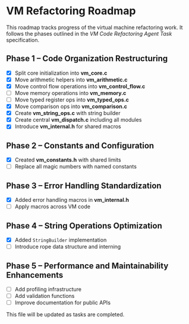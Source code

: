 # VM Refactoring Roadmap

This roadmap tracks progress of the virtual machine refactoring work. It follows the phases outlined in the *VM Code Refactoring Agent Task* specification.

## Phase 1 – Code Organization Restructuring
- [x] Split core initialization into **vm_core.c**
- [x] Move arithmetic helpers into **vm_arithmetic.c**
- [x] Move control flow operations into **vm_control_flow.c**
- [ ] Move memory operations into **vm_memory.c**
- [ ] Move typed register ops into **vm_typed_ops.c**
- [x] Move comparison ops into **vm_comparison.c**
- [x] Create **vm_string_ops.c** with string builder
- [x] Create central **vm_dispatch.c** including all modules
- [x] Introduce **vm_internal.h** for shared macros

## Phase 2 – Constants and Configuration
- [x] Created **vm_constants.h** with shared limits
- [ ] Replace all magic numbers with named constants

## Phase 3 – Error Handling Standardization
- [x] Added error handling macros in **vm_internal.h**
- [ ] Apply macros across VM code

## Phase 4 – String Operations Optimization
- [x] Added `StringBuilder` implementation
- [ ] Introduce rope data structure and interning

## Phase 5 – Performance and Maintainability Enhancements
- [ ] Add profiling infrastructure
- [ ] Add validation functions
- [ ] Improve documentation for public APIs

This file will be updated as tasks are completed.
